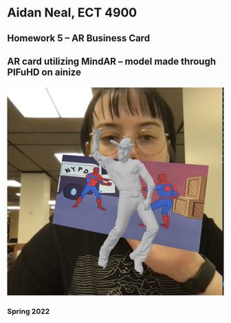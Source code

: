 # Aidan Neal, ECT 4900
## Homework 5 – AR Business Card
## AR card utilizing MindAR – model made through PIFuHD on ainize
### <img src = "NealHW4SS.png" >
### Spring 2022